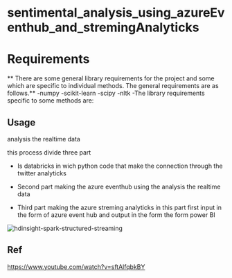 # sentimental_analysis_using_azureEventhub_and_stremingAnalyticks

# Requirements
** There are some general library requirements for the project and some which are specific to individual methods. The general requirements are as follows.**
-numpy
-scikit-learn
-scipy
-nltk
-The library requirements specific to some methods are:


## Usage

analysis the realtime data

this process divide three part   

- Is databricks in wich python code that make the connection through the twitter analyticks

- Second part making the azure eventhub using the analysis the realtime data

- Third part making the azure streming analyticks  in this part first input in the form of azure event hub and output in the form the form power BI







![hdinsight-spark-structured-streaming](https://user-images.githubusercontent.com/45007910/117092288-7b879d80-ad7b-11eb-861f-c6a0c4c83dc4.png)


## Ref
https://www.youtube.com/watch?v=sftAlfqbkBY
